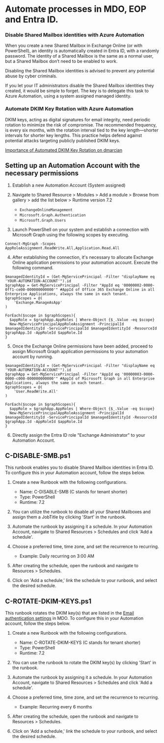 # Automate processes in MDO, EOP and Entra ID.

### Disable Shared Mailbox identities with Azure Automation
When you create a new Shared Mailbox in Exchange Online (or with PowerShell), an identity is automatically created in Entra ID, with a randomly password. The identity of a Shared Mailbox is the same as a normal user, but a Shared Mailbox don’t need to be enabled to work.

Disabling the Shared Mailbox identities is advised to prevent any potential abuse by cyber criminals.

If you let your IT administrators disable the Shared Mailbox identities they created, it would be simple to forget. The key is to delegate this task to Azure Automation, using a system assigned managed identity.

### Automate DKIM Key Rotation with Azure Automation
DKIM keys, acting as digital signatures for email integrity, need periodic rotation to minimize the risk of compromise. The recommended frequency, is every six months, with the rotation interval tied to the key length—shorter intervals for shorter key lengths. This practice helps defend against potential attacks targeting publicly published DKIM keys.

[Importance of Automated DKIM Key Rotation on dmarcian](https://dmarcian.com/rotate-dkim-key/)

## Setting up an Automation Account with the necessary permissions
1. Establish a new Automation Account (System assigned)
   
2. Navigate to Shared Resource > Modules > Add a module > Browse from gallery > add the list below > Runtime version 7.2
    - ```ExchangeOnlineManagement```
    - ```Microsoft.Graph.Authentication```
    - ```Microsoft.Graph.Users```
    
3. Launch PowerShell on your system and establish a connection with Microsoft Graph using the following scopes by executing.
```
Connect-MgGraph -Scopes AppRoleAssignment.ReadWrite.All,Application.Read.All
```

4. After establishing the connection, it's necessary to allocate Exchange Online application permissions to your automation account. Execute the following command.
```
$managedIdentityId = (Get-MgServicePrincipal -Filter "displayName eq 'YOUR-AUTOMATION-ACCOUNT'").id
$graphApp = Get-MgServicePrincipal -Filter "AppId eq '00000002-0000-0ff1-ce00-000000000000'" #AppId of Office 365 Exchange Online in all Enterprise Applications, always the same in each tenant.
$graphScopes = @(
    'Exchange.ManageAsApp'
)

ForEach($scope in $graphScopes){
  $appRole = $graphApp.AppRoles | Where-Object {$_.Value -eq $scope}
  New-MgServicePrincipalAppRoleAssignment -PrincipalId $managedIdentityId -ServicePrincipalId $managedIdentityId -ResourceId $graphApp.Id -AppRoleId $appRole.Id
}
```

5. Once the Exchange Online permissions have been added, proceed to assign Microsoft Graph application permissions to your automation account by running.
```
$managedIdentityId = (Get-MgServicePrincipal -Filter "displayName eq 'YOUR-AUTOMATION-ACCOUNT'").id
$graphApp = Get-MgServicePrincipal -Filter "AppId eq '00000003-0000-0000-c000-000000000000'" #AppId of Microsoft Graph in all Enterprise Applications, always the same in each tenant.
$graphScopes = @(
    'User.ReadWrite.All'
)

ForEach($scope in $graphScopes){
  $appRole = $graphApp.AppRoles | Where-Object {$_.Value -eq $scope}
  New-MgServicePrincipalAppRoleAssignment -PrincipalId $managedIdentityId -ServicePrincipalId $managedIdentityId -ResourceId $graphApp.Id -AppRoleId $appRole.Id
}
```

6. Directly assign the Entra ID role "Exchange Administrator" to your Automation Account.

## C-DISABLE-SMB.ps1
This runbook enables you to disable Shared Mailbox identities in Entra ID. To configure this in your Automation account, follow the steps below.

1. Create a new Runbook with the following configurations.
      - Name: C-DISABLE-SMB (C stands for tenant shorter)
      - Type: PowerShell
      - Runtime: 7.2

2. You can utilize the runbook to disable all your Shared Mailboxes and assign them a JobTitle by clicking 'Start' in the runbook.

3. Automate the runbook by assigning it a schedule. In your Automation Account, navigate to Shared Resources > Schedules and click 'Add a schedule'.

4. Choose a preferred time, time zone, and set the recurrence to recurring.
     - Example: Daily recurring on 3:00 AM

6. After creating the schedule, open the runbook and navigate to Resources > Schedules.

7. Click on 'Add a schedule,' link the schedule to your runbook, and select the desired schedule.

## C-ROTATE-DKIM-KEYS.ps1
This runbook rotates the DKIM key(s) that are listed in the [Email authentication settings](https://security.microsoft.com/authentication?viewid=DKIM) in MDO. To configure this in your Automation account, follow the steps below.

1. Create a new Runbook with the following configurations.
      - Name: C-ROTATE-DKIM-KEYS (C stands for tenant shorter)
      - Type: PowerShell
      - Runtime: 7.2

2. You can use the runbook to rotate the DKIM key(s) by clicking 'Start' in the runbook.

3. Automate the runbook by assigning it a schedule. In your Automation Account, navigate to Shared Resources > Schedules and click 'Add a schedule'.

4. Choose a preferred time, time zone, and set the recurrence to recurring.
     - Example: Recurring every 6 months

6. After creating the schedule, open the runbook and navigate to Resources > Schedules.

7. Click on 'Add a schedule,' link the schedule to your runbook, and select the desired schedule.

